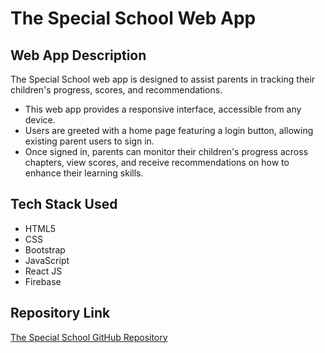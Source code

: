 # The Special School Web App

## Web App Description

The Special School web app is designed to assist parents in tracking their children's progress, scores, and recommendations.

- This web app provides a responsive interface, accessible from any device.
- Users are greeted with a home page featuring a login button, allowing existing parent users to sign in.
- Once signed in, parents can monitor their children's progress across chapters, view scores, and receive recommendations on how to enhance their learning skills.

## Tech Stack Used

- HTML5
- CSS
- Bootstrap
- JavaScript
- React JS
- Firebase

## Repository Link

[The Special School GitHub Repository](https://github.com/SidhnatPandey/SIH-2022-Web-App-The-Special-School-)

